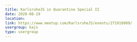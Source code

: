 ```yaml
---
title: KarlsruheJS in Quarantine Special II
date: 2020-08-19
location: 
link: https://www.meetup.com/KarlsruheJS/events/271918989/
usergroup: kajs
type: usergroup
---
```

